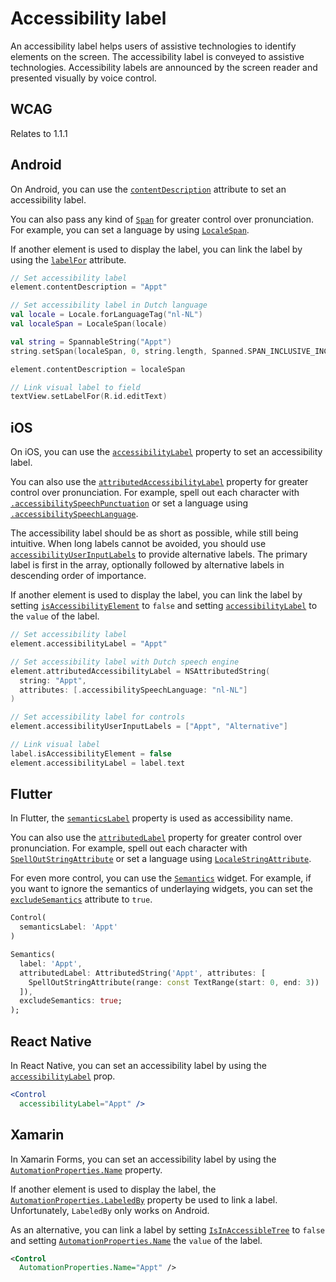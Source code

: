 # Accessibility label

An accessibility label helps users of assistive technologies to identify elements on the screen. The accessibility label is conveyed to assistive technologies. Accessibility labels are announced by the screen reader and presented visually by voice control.

## WCAG

Relates to 1.1.1

## Android

On Android, you can use the [`contentDescription`](https://developer.android.com/reference/android/view/View.html#attr_android:contentDescription) attribute to set an accessibility label.

You can also pass any kind of [`Span`](https://developer.android.com/guide/topics/text/spans) for greater control over pronunciation. For example, you can set a language by using [`LocaleSpan`](https://developer.android.com/reference/android/text/style/LocaleSpan).

If another element is used to display the label, you can link the label by using the [`labelFor`](https://developer.android.com/reference/android/view/View#setLabelFor(int)) attribute.

```kotlin
// Set accessibility label
element.contentDescription = "Appt"

// Set accessibility label in Dutch language
val locale = Locale.forLanguageTag("nl-NL")
val localeSpan = LocaleSpan(locale)

val string = SpannableString("Appt")
string.setSpan(localeSpan, 0, string.length, Spanned.SPAN_INCLUSIVE_INCLUSIVE)

element.contentDescription = localeSpan

// Link visual label to field
textView.setLabelFor(R.id.editText)
```

## iOS

On iOS, you can use the [`accessibilityLabel`](https://developer.apple.com/documentation/objectivec/nsobject/1615181-accessibilitylabel) property to set an accessibility label.

You can also use the [`attributedAccessibilityLabel`](https://developer.apple.com/documentation/objectivec/nsobject/2865944-accessibilityattributedlabel) property for greater control over pronunciation. For example, spell out each character with [`.accessibilitySpeechPunctuation`](https://developer.apple.com/documentation/foundation/nsattributedstring/key/1620201-accessibilityspeechpunctuation) or set a language using [`.accessibilitySpeechLanguage`](https://developer.apple.com/documentation/foundation/nsattributedstring/key/1620188-accessibilityspeechlanguage).

The accessibility label should be as short as possible, while still being intuitive. When long labels cannot be avoided, you should use [`accessibilityUserInputLabels`](https://developer.apple.com/documentation/objectivec/nsobject/3197989-accessibilityuserinputlabels) to provide alternative labels. The primary label is first in the array, optionally followed by alternative labels in descending order of importance.

If another element is used to display the label, you can link the label by setting [`isAccessibilityElement`](https://developer.apple.com/documentation/objectivec/nsobject/1615141-isaccessibilityelement) to `false` and setting [`accessibilityLabel`](https://developer.apple.com/documentation/uikit/uiaccessibilityelement/1619577-accessibilitylabel) to the `value` of the label.

```swift
// Set accessibility label
element.accessibilityLabel = "Appt"

// Set accessibility label with Dutch speech engine
element.attributedAccessibilityLabel = NSAttributedString(
  string: "Appt", 
  attributes: [.accessibilitySpeechLanguage: "nl-NL"]
)

// Set accessibility label for controls
element.accessibilityUserInputLabels = ["Appt", "Alternative"]

// Link visual label
label.isAccessibilityElement = false
element.accessibilityLabel = label.text
```

## Flutter

In Flutter, the [`semanticsLabel`](https://api.flutter.dev/flutter/widgets/Text/semanticsLabel.html) property is used as accessibility name.

You can also use the [`attributedLabel`](https://api.flutter.dev/flutter/semantics/SemanticsProperties/attributedLabel.html) property for greater control over pronunciation. For example, spell out each character with [`SpellOutStringAttribute`](https://api.flutter.dev/flutter/dart-ui/SpellOutStringAttribute-class.html) or set a language using [`LocaleStringAttribute`](https://api.flutter.dev/flutter/dart-ui/LocaleStringAttribute-class.html).

For even more control, you can use the [`Semantics`](https://api.flutter.dev/flutter/widgets/Semantics-class.html) widget. For example, if you want to ignore the semantics of underlaying widgets, you can set the [`excludeSemantics`](https://api.flutter.dev/flutter/widgets/Semantics/excludeSemantics.html) attribute to `true`.

```dart
Control(
  semanticsLabel: 'Appt'
)

Semantics(
  label: 'Appt',
  attributedLabel: AttributedString('Appt', attributes: [
    SpellOutStringAttribute(range: const TextRange(start: 0, end: 3))
  ]),
  excludeSemantics: true;
);
```

## React Native

In React Native, you can set an accessibility label by using the [`accessibilityLabel`](https://reactnative.dev/docs/accessibility#accessibilitylabel) prop.

```jsx
<Control
  accessibilityLabel="Appt" />
```

## Xamarin

In Xamarin Forms, you can set an accessibility label by using the [`AutomationProperties.Name`](https://docs.microsoft.com/en-us/xamarin/xamarin-forms/app-fundamentals/accessibility/automation-properties#automationpropertiesname) property.

If another element is used to display the label, the [`AutomationProperties.LabeledBy`](https://learn.microsoft.com/en-us/xamarin/xamarin-forms/app-fundamentals/accessibility/automation-properties#automationpropertieslabeledby) property be used to link a label. Unfortunately, `LabeledBy` only works on Android.

As an alternative, you can link a label by setting [`IsInAccessibleTree`](https://docs.microsoft.com/en-us/xamarin/xamarin-forms/app-fundamentals/accessibility/automation-properties#automationpropertiesisinaccessibletree) to `false` and setting [`AutomationProperties.Name`](https://docs.microsoft.com/en-us/xamarin/xamarin-forms/app-fundamentals/accessibility/automation-properties#automationpropertiesname) the `value` of the label.

```xml
<Control 
  AutomationProperties.Name="Appt" />
```
